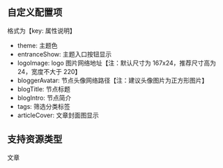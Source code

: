 ## 自定义配置项

格式为【key: 属性说明】

- theme: 主题色
- entranceShow: 主题入口按钮显示
- logoImage: logo 图片网络地址【注：默认尺寸为 167x24，推荐尺寸高为 24，宽度不大于 220】
- bloggerAvatar: 节点头像网络路径【注：建议头像图片为正方形图片】
- blogTitle: 节点标题
- blogIntro: 节点简介
- tags: 筛选分类标签
- articleCover: 文章封面图显示

## 支持资源类型

文章
